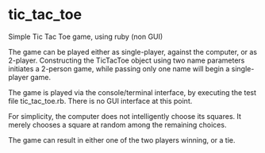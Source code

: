 # tic_tac_toe
Simple Tic Tac Toe game, using ruby (non GUI)

The game can be played either as single-player, against the computer, or as 2-player.  Constructing the TicTacToe object using two name parameters initiates a 2-person game, while passing only one name will begin a single-player game.

The game is played via the console/terminal interface, by executing the test file tic_tac_toe.rb.  There is no GUI interface at this point.  

For simplicity, the computer does not intelligently choose its squares.  It merely chooses a square at random among the remaining choices.  

The game can result in either one of the two players winning, or a tie.
